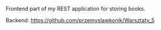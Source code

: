 Frontend part of my REST application for storing books.

Backend: https://github.com/przemyslawkonik/Warsztaty_5
